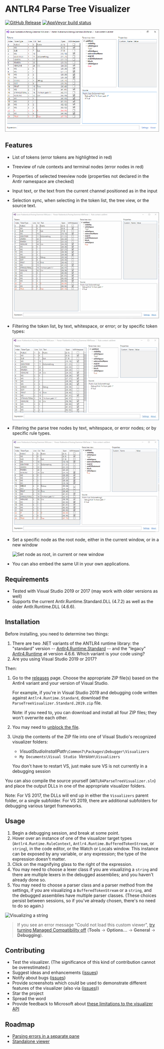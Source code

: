 # ANTLR4 Parse Tree Visualizer

[![GitHub Release](https://img.shields.io/github/release/zspitz/antlr4parsetreevisualizer?style=flat&max-age=86400)](https://github.com/zspitz/ANTLR4ParseTreeVisualizer/releases) [![AppVeyor build status](https://img.shields.io/appveyor/ci/zspitz/antlr4parsetreevisualizer?style=flat&max-age=86400)](https://ci.appveyor.com/project/zspitz/antlr4parsetreevisualizer)

![Screenshot](screenshot.png)

## Features

* List of tokens (error tokens are highlighted in red)
* Treeview of rule contexts and terminal nodes (error nodes in red)
* Properties of selected treeview node (properties not declared in the Antlr namespace are checked)
* Input text, or the text from the current channel positioned as in the input
* Selection sync, when selecting in the token list, the tree view, or the source text.

  ![Selection sync](selection-sync.gif)

* Filtering the token list, by text, whitespace, or error; or by specific token types:

  ![Token filtering](token-filtering.gif)

* Filtering the parse tree nodes by text, whitespace, or error nodes; or by specific rule types.

  ![Parse tree filtering](parse-tree-filtering.gif)

* Set a specific node as the root node, either in the current window, or in a new window

  ![Set node as root, in current or new window](set-root.gif)

* You can also embed the same UI in your own applications.

## Requirements

* Tested with Visual Studio 2019 or 2017 (may work with older versions as well)  
* Supports the current Antlr.Runtime.Standard.DLL (4.7.2) as well as the older Antlr.Runtime.DLL (4.6.6).

## Installation

Before installing, you need to determine two things:

1. There are two .NET variants of the ANTLR4 runtime library: the "standard" version -- [Antlr4.Runtime.Standard](https://www.nuget.org/packages/Antlr4.Runtime.Standard/) -- and the "legacy" [Antlr4.Runtime](https://www.nuget.org/packages/Antlr4.Runtime/) at version 4.6.6. Which variant is your code using?
2. Are you using Visual Studio 2019 or 2017?

Then:

1. Go to the [releases](https://github.com/zspitz/ANTLR4ParseTreeVisualizer/releases) page. Choose the appropriate ZIP file(s) based on the Antlr4 variant and your version of Visual Studio.

   For example, if you're in Visual Studio 2019 and debugging code written against `Antlr4.Runtime.Standard`, download the `ParseTreeVisualizer.Standard.2019.zip` file.

   Note: if you need to, you can download and install all four ZIP files; they won't overwrite each other.

2. You may need to [unblock the file](https://github.com/zspitz/ExpressionToString/wiki/Troubleshooting-visualizer-installation).
3. Unzip the contents of the ZIP file into one of Visual Studio's recognized visualizer folders:

    * _VisualStudioInstallPath_`\Common7\Packages\Debugger\Visualizers`
    * `My Documents\Visual Studio `_Version_`\Visualizers`

    You don't have to restart VS, just make sure VS is not currently in a debugging session

You can also compile the source yourself (`ANTLR4ParseTreeVisualizer.sln`) and place the output DLLs in one of the appropriate visualizer folders.

Note: For VS 2017, the DLLs will end up in either the `Visualizers` parent folder, or a single subfolder. For VS 2019, there are additional subfolders for debugging various target frameworks.
## Usage

1. Begin a debugging session, and break at some point.
2. Hover over an instance of one of the visualizer target types (`Antlr4.Runtime.RuleContext`, `Antlr4.Runtime.BufferedTokenStream`, or `string`), in the code editor, or the Watch or Locals window. This instance can be exposed by any variable, or any expression; the type of the expression doesn't matter.
3. Click on the magnifying glass to the right of the expression.
4. You may need to choose a lexer class if you are visualizing a `string` and there are multiple lexers in the debugged assemblies; and you haven't already done so.
5. You may need to choose a parser class and a parser method from the settings, if you are visualizing a `BufferedTokenStream` or a `string`, and the debugged assemblies have multiple parser classes. (These choices persist between sessions, so if you've already chosen, there's no need to do so again.)

  ![Visualizing a string](visualize-string.gif)

> If you see an error message "Could not load this custom viewer", [try turning Managed Compatibility off](https://github.com/zspitz/ANTLR4ParseTreeVisualizer/issues/50) (**Tools** -> **Options...** -> **General** -> **Debugging**).

## Contributing

* Test the visualizer. (The significance of this kind of contribution cannot be overestimated.)
* Suggest ideas and enhancements ([issues](https://github.com/zspitz/ANTLR4ParseTreeVisualizer/issues/new))
* Notify about bugs ([issues](https://github.com/zspitz/ANTLR4ParseTreeVisualizer/issues/new))
* Provide screenshots which could be used to demonstrate different features of the visualizer (also via ([issues](https://github.com/zspitz/ANTLR4ParseTreeVisualizer/issues/new)))
* Star the project
* Spread the word
* Provide feedback to Microsoft about [these limitations to the visualizer API](https://github.com/zspitz/ExpressionToString/wiki/External-issues)

## Roadmap

* [Parsing errors in a separate pane](https://github.com/zspitz/ANTLR4ParseTreeVisualizer/issues/24)
* [Standalone viewer](https://github.com/zspitz/ANTLR4ParseTreeVisualizer/issues/19)
